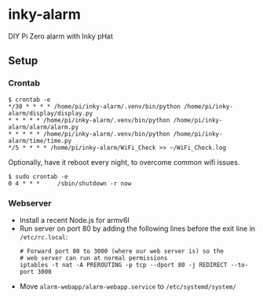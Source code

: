 # inky-alarm
DIY Pi Zero alarm with Inky pHat

## Setup

### Crontab
```
$ crontab -e
*/30 * * * * /home/pi/inky-alarm/.venv/bin/python /home/pi/inky-alarm/display/display.py
* * * * * /home/pi/inky-alarm/.venv/bin/python /home/pi/inky-alarm/alarm/alarm.py
* * * * * /home/pi/inky-alarm/.venv/bin/python /home/pi/inky-alarm/time/time.py
*/5 * * * * /home/pi/inky-alarm/WiFi_Check >> ~/WiFi_Check.log
```

Optionally, have it reboot every night, to overcome common wifi issues. 
```
$ sudo crontab -e
0 4 * * *     /sbin/shutdown -r now
```

### Webserver
- Install a recent Node.js for armv6l
- Run server on port 80 by adding the following lines before the exit line in `/etc/rc.local`:
  ```
  # Forward port 80 to 3000 (where our web server is) so the
  # web server can run at normal permissions
  iptables -t nat -A PREROUTING -p tcp --dport 80 -j REDIRECT --to-port 3000
  ```
- Move `alarm-webapp/alarm-webapp.service` to `/etc/systemd/system/`
